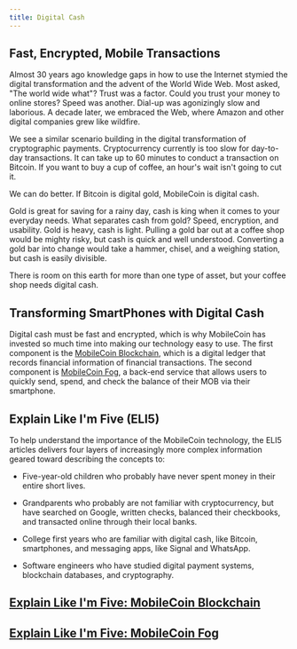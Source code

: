 ```yaml
---
title: Digital Cash
---
```

## Fast, Encrypted, Mobile Transactions

Almost 30 years ago knowledge gaps in how to use the Internet stymied the digital transformation and the advent of the World Wide Web. Most asked, "The world wide what"? Trust was a factor. Could you trust your money to online stores? Speed was another. Dial-up was agonizingly slow and laborious. A decade later, we embraced the Web, where Amazon and other digital companies grew like wildfire.

We see a similar scenario building in the digital transformation of cryptographic payments. Cryptocurrency currently is too slow for day-to-day transactions. It can take up to 60 minutes to conduct a transaction on Bitcoin. If you want to buy a cup of coffee, an hour's wait isn't going to cut it.

We can do better. If Bitcoin is digital gold, MobileCoin is digital cash. 

Gold is great for saving for a rainy day, cash is king when it comes to your everyday needs. What separates cash from gold? Speed, encryption, and usability. Gold is heavy, cash is light. Pulling a gold bar out at a coffee shop would be mighty risky, but cash is quick and well understood. Converting a gold bar into change would take a hammer, chisel, and a weighing station, but cash is easily divisible.

There is room on this earth for more than one type of asset, but your coffee shop needs digital cash.  

Transforming SmartPhones with Digital Cash
------------------------------------------

Digital cash must be fast and encrypted, which is why MobileCoin has invested so much time into making our technology easy to use. The first component is the [MobileCoin Blockchain](https://developers.mobilecoin.com/overview/explain-like-i'm-five/blockchain), which is a digital ledger that records financial information of financial transactions. The second component is [MobileCoin Fog](https://developers.mobilecoin.com/overview/explain-like-i'm-five/fog), a back-end service that allows users to quickly send, spend, and check the balance of their MOB via their smartphone.

Explain Like I'm Five (ELI5)
------------------------------------------
To help understand the importance of the MobileCoin technology, the ELI5 articles delivers four layers of increasingly more complex information geared toward describing the concepts to:

-   Five-year-old children who probably have never spent money in their entire short lives.

-   Grandparents who probably are not familiar with cryptocurrency, but have searched on Google, written checks, balanced their checkbooks, and transacted online through their local banks.

-   College first years who are familiar with digital cash, like Bitcoin, smartphones, and messaging apps, like Signal and WhatsApp.

-   Software engineers who have studied digital payment systems, blockchain databases, and cryptography.

## [Explain Like I'm Five: MobileCoin Blockchain](https://developers.mobilecoin.com/overview/explain-like-i'm-five/blockchain)
## [Explain Like I'm Five: MobileCoin Fog](https://developers.mobilecoin.com/overview/explain-like-i'm-five/fog)
